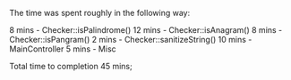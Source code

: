 The time was spent roughly in the following  way:

8 mins - Checker::isPalindrome()
12 mins - Checker::isAnagram()
8 mins - Checker::isPangram()
2 mins - Checker::sanitizeString()
10 mins - MainController
5 mins - Misc

Total time to completion 45 mins;